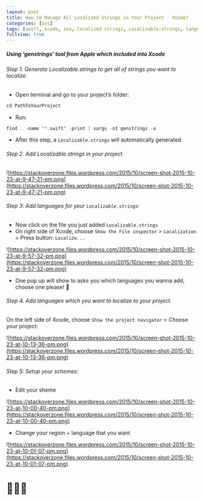 ```yaml
---
layout: post
title: How to Manage All Localized Strings in Your Project - Xcode?
categories: [ios]
tags: [swift, xcode, ios, localized strings, Localizable.strings, languages]
fullview: true
---
```


##### Using 'genstrings' tool from Apple which included into Xcode

###### Step 1. Generate Localizable.strings to get all of strings you want to localize.

- Open terminal and go to your project’s folder:

```swift
cd PathToYourProject
```

- Run:

```swift
find . -name '*.swift' -print | xargs -n1 genstrings -a
```

- After this step, a `Localizable.strings` will automatically generated

###### Step 2. Add Localizable.strings in your project.

![https://stackoverzone.files.wordpress.com/2015/10/screen-shot-2015-10-23-at-9-47-21-pm.png](https://stackoverzone.files.wordpress.com/2015/10/screen-shot-2015-10-23-at-9-47-21-pm.png)

###### Step 3: Add languages for your `Localizable.strings`:

- Now click on the file you just added `Localizable.strings`
- On right side of Xcode, choose `Show the File inspector` > `Localization` > Press button: `Localize...`

![https://stackoverzone.files.wordpress.com/2015/10/screen-shot-2015-10-23-at-9-57-32-pm.png](https://stackoverzone.files.wordpress.com/2015/10/screen-shot-2015-10-23-at-9-57-32-pm.png)

- One pop up will show to asks you which languages you wanna add, choose one please! 🤗

###### Step 4. Add languages which you want to localize to your project.

On the left side of Xcode, choose `Show the project navigator` > Choose your project:

![https://stackoverzone.files.wordpress.com/2015/10/screen-shot-2015-10-23-at-10-13-36-pm.png](https://stackoverzone.files.wordpress.com/2015/10/screen-shot-2015-10-23-at-10-13-36-pm.png)

###### Step 5: Setup your schemes:

- Edit your sheme

![https://stackoverzone.files.wordpress.com/2015/10/screen-shot-2015-10-23-at-10-00-40-pm.png](https://stackoverzone.files.wordpress.com/2015/10/screen-shot-2015-10-23-at-10-00-40-pm.png)

- Change your region + language that you want

![https://stackoverzone.files.wordpress.com/2015/10/screen-shot-2015-10-23-at-10-01-07-pm.png](https://stackoverzone.files.wordpress.com/2015/10/screen-shot-2015-10-23-at-10-01-07-pm.png)

# 🍻🍻🍻








